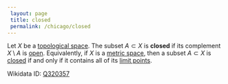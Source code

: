 ```yaml
---
 layout: page
 title: closed
 permalink: /chicago/closed
---
```

Let $X$ be a [topological space](https://mathgloss.github.io/MathGloss/topological_space). The subset $A \subset X$ is **closed** if its complement $X\setminus A$ is [open](https://mathgloss.github.io/MathGloss/open). Equivalently, if $X$ is a [metric space](https://mathgloss.github.io/MathGloss/metric_space), then a subset $A \subset X$ is [closed](https://mathgloss.github.io/MathGloss/closed) if and only if it contains all of its [limit points](https://mathgloss.github.io/MathGloss/limit_point).

Wikidata ID: [Q320357](https://www.wikidata.org/wiki/Q320357)